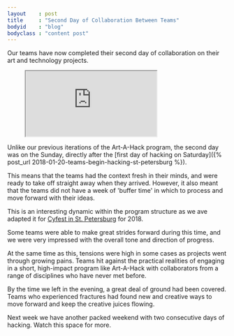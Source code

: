 ```yaml
---
layout    : post
title     : "Second Day of Collaboration Between Teams"
bodyid    : "blog"
bodyclass : "content post"
---
```

Our teams have now completed their second day of collaboration on their art and technology projects.

<figure class="video">
	<iframe src="https://www.flickr.com/photos/125924023@N07/39925409521/in/set-72157691949895824/player/" allowfullscreen webkitallowfullscreen mozallowfullscreen oallowfullscreen msallowfullscreen></iframe>
</figure>

Unlike our previous iterations of the Art-A-Hack program, the second day was on the Sunday, directly after the [first day of hacking on Saturday]({% post_url 2018-01-20-teams-begin-hacking-st-petersburg %}).

<!--excerpt-ends-->

This means that the teams had the context fresh in their minds, and were ready to take off straight away when they arrived. However, it also meant that the teams did not have a week of 'buffer time' in which to process and move forward with their ideas.

This is an interesting dynamic within the program structure as we ave adapted it for [Cyfest in St. Petersburg](http://cyland.org/lab/program-list/cylandfest/) for 2018.

Some teams were able to make great strides forward during this time, and we were very impressed with the overall tone and direction of progress.

At the same time as this, tensions were high in some cases as projects went through growing pains. Teams hit against the practical realities of engaging in a short, high-impact program like Art-A-Hack with collaborators from a range of disciplines who have never met before.

By the time we left in the evening, a great deal of ground had been covered. Teams who experienced fractures had found new and creative ways to move forward and keep the creative juices flowing.

Next week we have another packed weekend with two consecutive days of hacking. Watch this space for more.